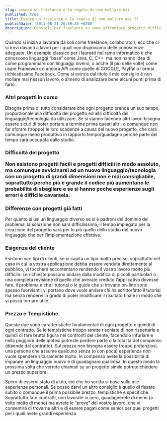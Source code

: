 ```yaml
---
slug: essere-un-freelance-e-la-regola-di-non-mollare-mai
published: true
title: Essere un freelance e la regola di non mollare mai!!!
publishDate: '2011-06-21 20:59:25 +0200'
description: Consigli per freelance su come affrontare progetti difficili.
---
```


<p>Quando si inizia a lavorare da soli come freelance, collaboratori, ecc che ci si trovi davanti a lavori per i quali non disponiamo delle conoscenze adeguate. Un esempio classico per i laureati nel ramo informatico &egrave; che conoscono linguaggi &ldquo;base&rdquo; come Java, C, C++ &nbsp;ma non hanno idea di come programmare con linguaggi diversi, o anche (il pi&ugrave; delle volte) come usare Framework o ancora API come quelle di GOOGLE, PayPal o l&rsquo;ormai richiestissimo Facebook.
Come si evince dal titolo il mio consiglio &egrave; non mollare mai nessun lavoro, o almeno di analizzare bene alcuni punti prima di farlo.</p>
<!--more-->

<h3>Altri progetti in corso </h3>
<p>Bisogna prima di tutto considerare che ogni progetto prende un suo tempo, proporzionale alla difficolt&agrave; del progetto ed alla difficolt&agrave; del linguaggio&#47;tecnologia da utilizzare. Se si stanno facendo altri lavori bisogna essere sicuri di poter portare a termine prima questi altri, o comunque non far sforare (troppo) le loro scadenze a causa del nuovo progetto, che sar&agrave; comunque meno produttivo in rapporto tempo/guadagno perch&eacute; parte del tempo sar&agrave; occupata dallo studio.</p>

<h3>Difficolt&agrave; del progetto</3>

<p>Non esistono progetti facili e progetti difficili in modo assoluto, ma comunque avvicinarsi ad un nuovo linguaggio/tecnologia con un progetto di grandi dimensioni non &egrave; mai consigliabile, soprattutto perch&eacute; pi&ugrave; &egrave; grande il codice pi&ugrave; aumentano le probabilit&agrave; di sbagliare e se si hanno poche esperienze sugli errori &egrave; difficile cavarsela.</p>

<h3>Differenze con progetti gi&agrave; fatti</h3>
<p>Per quanto si usi un linguaggio diverso se si &egrave; padroni del dominio del problema, la soluzione non sar&agrave; difficilissima, il tempo impiegato per la creazione del progetto sar&agrave; per lo pi&ugrave; quello dello studio del nuovo linguaggio che per l&rsquo;implementazione effettiva.</p>

<h3>Esigenza del cliente</h3>
<p>Esistono vari tipi di clienti, se vi capita un tipo molto preciso, soprattutto nel caso in cui la vostra applicazione debba essere venduta direttamente al pubblico, vi toccher&agrave; accontentarlo rendendo il vostro lavoro molto pi&ugrave; difficile. Le richieste possono andare dalla modifica di piccoli particolari o una completa revisione di quello che avevate creduto l&rsquo;applicativo dovesse fare. Il problema &egrave; che i tutorial o le guide che si trovano on-line sono spesso fuorvianti, vi portano dove vuole andare chi ha scritto/fatto il tutorial ma senza rendervi in grado di poter modificare il risultato finale in modo che vi possa tornare utile.</p>

<h3>Prezzo e Tempistiche</h3>
<p>Queste due sono caratteristiche fondamentali di ogni progetto e quindi di ogni contratto. Se le tempistiche troppo strette rischiate di non rispettarle e quindi di fare brutta figura nei confronti del cliente, facendolo infuriare e nella peggiore delle ipotesi potreste perdere parte o la totalit&agrave; del compenso (dipende dal contratto). Sul prezzo non bisogna essere troppo pretenziosi, una persona che assume qualcuno senza (o con poca) esperienza non vuole spendere sicuramente molto. In compenso avete la possibilit&agrave; di imparare un linguaggio nuovo e di guadagnare qualcosa. In questo modo la prossima volta che verrete chiamati su un progetto simile potrete chiedere un prezzo superiore.</p>

<p>Spero di esservi stato di aiuto, ci&ograve; che ho scritto si basa sulle mie esperienze personali. Se posso darvi un altro consiglio &egrave; quello di fissare subito o comunque il prima possibile prezzo, tempistiche e specifiche. Soprattutto fate contratti, non lavorate in nero, guadagnerete di meno (a volte molto di meno) ma avrete le &ldquo;prove&rdquo; del vostro lavoro, che vi consentir&agrave; di trovarne altri e di essere pagati come senior per quei progetti per i quali avete grandi esperienza.</p>
